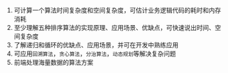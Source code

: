 
1. 可计算一个算法时间复杂度和空间复杂度，可估计业务逻辑代码的耗时和内存消耗
2. 至少理解五种排序算法的实现原理、应用场景、优缺点，可快速说出时间、空间复杂度
3. 了解递归和循环的优缺点、应用场景，并可在开发中熟练应用
4. 可应用`回溯算法`，`贪心算法`，`分治算法`，`动态规划`等解决复杂问题
5. 前端处理海量数据的算法方案